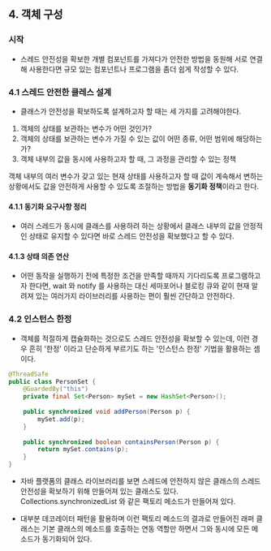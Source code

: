 ## 4. 객체 구성

### 시작
* 스레드 안전성을 확보한 개별 컴포넌트를 가져다가 안전한 방법을 동원해 서로 연결해 사용한다면 규모 있는 컴포넌트나 프로그램을 좀더 쉽게 작성할 수 있다.

### 4.1 스레드 안전한 클레스 설계
* 클래스가 안전성을 확보하도록 설계하고자 할 때는 세 가지를 고려해야한다.
1. 객체의 상태를 보관하는 변수가 어떤 것인가?
2. 객체의 상태를 보관하는 변수가 가질 수 있는 값이 어떤 종류, 어떤 범위에 해당하는가?
3. 객체 내부의 값을 동시에 사용하고자 할 때, 그 과정을 관리할 수 있는 정책

객체 내부의 여러 변수가 갖고 있는 현재 상태를 사용하고자 할 때 값이 계속해서 변하는 상황에서도 값을 안전하게 사용할 수 있도록 조절하는 방법을 **동기화 정책**이라고 한다.

#### 4.1.1 동기화 요구사항 정리
* 여러 스레드가 동시에 클래스를 사용하려 하는 상황에서 클래스 내부의 값을 안정적인 상태로 유지할 수 있다면 바로 스레드 안전성을 확보했다고 할 수 있다.

#### 4.1.3 상태 의존 연산
* 어떤 동작을 실행하기 전에 특정한 조건을 만족할 때까지 기다리도록 프로그램하고자 한다면, wait 와 notify 를 사용하는 대신 
세마포어나 블로킹 큐와 같이 현재 알려져 있는 여러가지 라이브러리를 사용하는 편이 훨씬 간단하고 안전하다.

### 4.2 인스턴스 한정
* 객체를 적절하게 캡슐화하는 것으로도 스레드 안전성을 확보할 수 있는데, 이런 경우 흔히 '한정' 이라고 단순하게 부르기도 하는 '인스턴스 한정' 기법을 활용하는 셈이다.

```java
@ThreadSafe
public class PersonSet {
    @GuardedBy("this")
    private final Set<Person> mySet = new HashSet<Person>();
    
    public synchronized void addPerson(Person p) {
        mySet.add(p);
    }
    
    public synchronized boolean containsPerson(Person p) {
        return mySet.contains(p);
    }
}
```

* 자바 플랫폼의 클래스 라이브러리를 보면 스레드에 안전하지 않은 클래스의 스레드 안전성을 확보하기 위해 만들어져 있는 클래스도 있다.
Collections.synchronizedList 와 같은 팩토리 메소드가 만들어져 있다.

* 대부분 데코레이터 패턴을 활용하며 이런 팩토리 메소드의 결과로 만들어진 래퍼 클래스는 기본 클래스의 메소드를 호출하는 연동 역할만 하면서 그와 동시에 모든 메소드가 동기화되어 있다.
